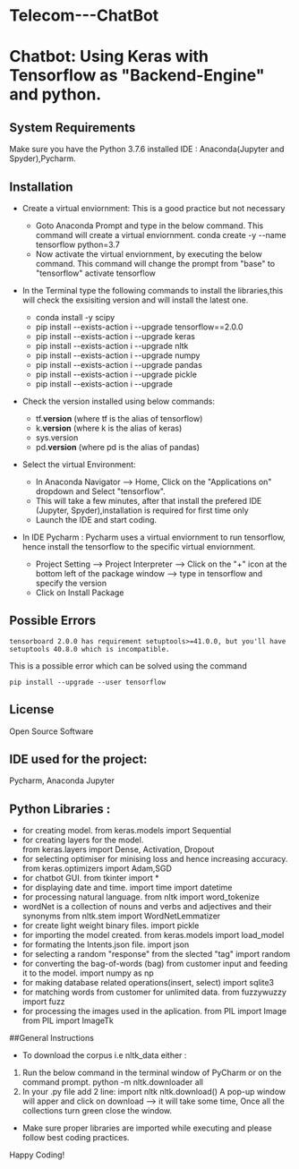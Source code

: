 # Telecom---ChatBot

# Chatbot: Using Keras with Tensorflow as "Backend-Engine" and python.

## System Requirements
Make sure you have the Python 3.7.6  installed
IDE : Anaconda(Jupyter and Spyder),Pycharm.

## Installation
- Create a virtual enviornment: This is a good practice but not necessary
	- Goto Anaconda Prompt and type in the below command. This command will create a virtual enviornment.
	conda create -y --name tensorflow python=3.7
	- Now activate the virtual enviornment, by executing the below command. This command will change the prompt from "base" to "tensorflow"
	activate tensorflow
	
- In the Terminal type the following commands to install the libraries,this will check the exsisiting version and will install the latest one.
	- conda install -y scipy
	- pip install --exists-action i --upgrade tensorflow==2.0.0
	- pip install --exists-action i --upgrade keras
	- pip install --exists-action i --upgrade nltk
	- pip install --exists-action i --upgrade numpy
	- pip install --exists-action i --upgrade pandas
	- pip install --exists-action i --upgrade pickle
	- pip install --exists-action i --upgrade 

- Check the version installed using below commands:
	- tf.__version__  	(where tf is the alias of tensorflow)
	- k.__version__		(where k is the alias of keras)
	- sys.version		
	- pd.__version__	(where pd is the alias of pandas)
	
- Select the virtual Environment:
	- In Anaconda Navigator --> Home, Click on the "Applications on" dropdown and Select "tensorflow".
	- This will take a few minutes, after that install the prefered IDE (Jupyter, Spyder),installation is required for first time only
	- Launch the IDE and start coding.

- In IDE Pycharm : Pycharm uses a virtual enviornment to run tensorflow, hence install the tensorflow to the specific virtual enviornment.
	- Project Setting --> Project Interpreter --> Click on the "+" icon at the bottom left of the package window --> type in tensorflow and specify the version
	- Click on Install Package
	
## Possible Errors

```
tensorboard 2.0.0 has requirement setuptools>=41.0.0, but you'll have setuptools 40.8.0 which is incompatible.
```
This is a possible error which can be solved using the command 
```
pip install --upgrade --user tensorflow
```
## License
Open Source Software

## IDE used for the project: 
Pycharm, Anaconda Jupyter

## Python Libraries :

- for creating model.
	from keras.models import Sequential
- for creating layers for the model.	
	from keras.layers import Dense, Activation, Dropout
- for selecting optimiser for minising loss and hence increasing accuracy.
	from keras.optimizers import Adam,SGD
- for chatbot GUI.
	from tkinter import *  
- for displaying date and time.
	import time
	import datetime
- for processing natural language.
	from nltk import word_tokenize
- wordNet is a collection of nouns and verbs and adjectives and their synonyms
	from nltk.stem import WordNetLemmatizer  
- for create light weight binary files.
	import pickle
- for importing the model created. 
	from keras.models import load_model
- for formating the Intents.json file.
	import json
- for selecting a random "response" from the slected "tag"
	import random
- for converting the bag-of-words (bag) from customer input and feeding it to the model.
	import numpy as np
- for making database related operations(insert, select)
	import sqlite3
- for matching words from customer for unlimited data.
	from fuzzywuzzy import fuzz
- for processing the images used in the aplication.
	from PIL import Image
	from PIL import ImageTk


##General Instructions
- To download the corpus i.e nltk_data either :
1. Run the below command in the terminal window of PyCharm or on the command prompt.
	 python -m nltk.downloader all
2. In your .py file add 2 line:
		import nltk
		nltk.download()
    A pop-up window will apper and click on download --> it will take some time, Once all the collections turn green close the window.
	
	
- Make sure proper libraries are imported while executing and please follow best coding practices.

Happy Coding!

